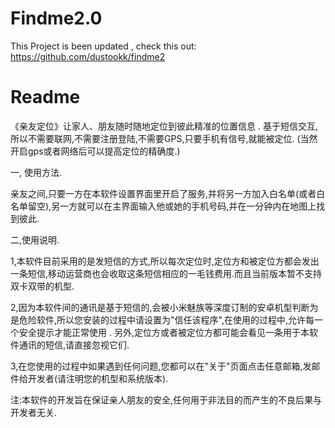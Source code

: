 Findme2.0
=======

This Project is been updated , check this out: https://github.com/dustookk/findme2



Readme
=======
《亲友定位》让家人、朋友随时随地定位到彼此精准的位置信息 . 基于短信交互,所以不需要联网,不需要注册登陆,不需要GPS,只要手机有信号,就能被定位. (当然开启gps或者网络后可以提高定位的精确度.)

一, 使用方法.

亲友之间,只要一方在本软件设置界面里开启了服务,并将另一方加入白名单(或者白名单留空),另一方就可以在主界面输入他或她的手机号码,并在一分钟内在地图上找到彼此.

二,使用说明.

  1,本软件目前采用的是发短信的方式,所以每次定位时,定位方和被定位方都会发出一条短信,移动运营商也会收取这条短信相应的一毛钱费用.而且当前版本暂不支持双卡双带的机型.

  2,因为本软件间的通讯是基于短信的,会被小米魅族等深度订制的安卓机型判断为是危险软件,所以您安装的过程中请设置为"信任该程序",在使用的过程中,允许每一个安全提示才能正常使用 . 另外,定位方或者被定位方都可能会看见一条用于本软件通讯的短信,请直接忽视它们.

  3,在您使用的过程中如果遇到任何问题,您都可以在"关于"页面点击任意邮箱,发邮件给开发者(请注明您的机型和系统版本).
  

注:本软件的开发旨在保证亲人朋友的安全,任何用于非法目的而产生的不良后果与开发者无关.
